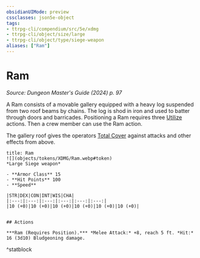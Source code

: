 ```yaml
---
obsidianUIMode: preview
cssclasses: json5e-object
tags:
- ttrpg-cli/compendium/src/5e/xdmg
- ttrpg-cli/object/size/large
- ttrpg-cli/object/type/siege-weapon
aliases: ["Ram"]
---
```

# Ram
*Source: Dungeon Master's Guide (2024) p. 97*  

A Ram consists of a movable gallery equipped with a heavy log suspended from two roof beams by chains. The log is shod in iron and used to batter through doors and barricades. Positioning a Ram requires three [Utilize](actions.md#Utilize) actions. Then a crew member can use the Ram action.

The gallery roof gives the operators [Total Cover](3-Compendium/CLI/tables/cover-xphb.md) against attacks and other effects from above.

```ad-statblock
title: Ram
![](objects/tokens/XDMG/Ram.webp#token)
*Large Siege weapon*

- **Armor Class** 15
- **Hit Points** 100
- **Speed** 

|STR|DEX|CON|INT|WIS|CHA|
|:---:|:---:|:---:|:---:|:---:|:---:|
|10 (+0)|10 (+0)|10 (+0)|10 (+0)|10 (+0)|10 (+0)|


## Actions

***Ram (Requires Position).*** *Melee Attack:* +8, reach 5 ft. *Hit:* 16 (3d10) Bludgeoning damage.
```
^statblock